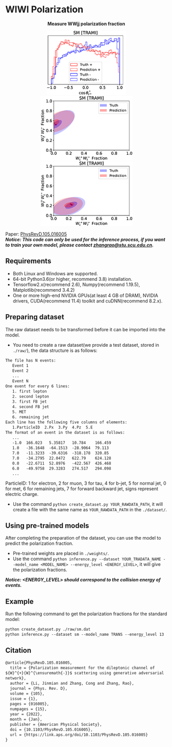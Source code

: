 # WlWl Polarization
__<p align=center>Measure WWjj polarization fraction</p>__

<div align=center>
   <figure>
      <img src="./result/sm.png" alt="sm"/>
      <img src="./result/sm_lltt.png" alt="sm_lltt"/>
      <img src="./result/sm_lttl.png" alt="sm_lttl"/>
   </figure>
</div>
<p>
   
   Paper: [PhysRevD.105.016005](https://journals.aps.org/prd/abstract/10.1103/PhysRevD.105.016005)  
   ___Notice: This code can only be used for the inference process, if you want to train your own model, please contact [zhangrao@stu.scu.edu.cn](mailto:zhangrao@stu.scu.edu.cn).___
   
</p>

## Requirements
* Both Linux and Windows are supported.
* 64-bit Python3.6(or higher, recommend 3.8) installation.
* Tensorflow2.x(recommend 2.6), Numpy(recommend 1.19.5), Matplotlib(recommend 3.4.2)
* One or more high-end NVIDIA GPUs(at least 4 GB of DRAM), NVIDIA drivers, CUDA(recommend 11.4) toolkit and cuDNN(recommend 8.2.x).

## Preparing dataset
The raw dataset needs to be transformed before it can be imported into the model.
* You need to create a raw dataset(we provide a test dataset, stored in `./raw/`), the data structure is as follows:
```
The file has N events:
   Event 1
   Event 2
   ...
   Event N
One event for every 6 lines:
   1. first lepton 
   2. second lepton 
   3. first FB jet 
   4. second FB jet 
   5. MET 
   6. remaining jet 
Each line has the following five columns of elements:
   1.ParticleID  2.Px  3.Py  4.Pz  5.E
The format of an event in the dataset is as follows:
   ...
   -1.0  166.023   5.35817   10.784    166.459
   1.0   -36.1648  -64.1513  -28.9064  79.113
   7.0   -11.3233  -39.6316  -318.178  320.85
   7.0   -34.2795  22.0472   622.79    624.128
   0.0   -22.6711  52.8976   -422.567  426.468
   6.0   -49.9758  29.3283   274.517   294.098
   ...
```
ParticleID: 1 for electron, 2 for muon, 3 for tau, 4 for b-jet, 5 for normal jet, 0 for met, 6 for remaining jets, 7 for forward backward jet, signs represent electric charge.
* Use the command `python create_dataset.py YOUR_RAWDATA_PATH`, it will create a file with the same name as `YOUR_RAWDATA_PATH` in the `./dataset/`.
## Using pre-trained models
After completing the preparation of the dataset, you can use the model to predict the polarization fraction.
* Pre-trained weights are placed in `./weights/`.
* Use the command `python inference.py --dataset YOUR_TRADATA_NAME --model_name <MODEL_NAME> --energy_level <ENERGY_LEVEL>`, it will give the polarization fractions.

___Notice: <ENERGY_LEVEL> should correspond to the collision energy of events.___
## Example
Run the following command to get the polarization fractions for the standard model:
```
python create_dataset.py ./raw/sm.dat
python inference.py --dataset sm --model_name TRANS --energy_level 13
```
## Citation
```
@article{PhysRevD.105.016005,
  title = {Polarization measurement for the dileptonic channel of ${W}^{+}{W}^{\ensuremath{-}}$ scattering using generative adversarial network},
  author = {Li, Jinmian and Zhang, Cong and Zhang, Rao},
  journal = {Phys. Rev. D},
  volume = {105},
  issue = {1},
  pages = {016005},
  numpages = {15},
  year = {2022},
  month = {Jan},
  publisher = {American Physical Society},
  doi = {10.1103/PhysRevD.105.016005},
  url = {https://link.aps.org/doi/10.1103/PhysRevD.105.016005}
}
```
